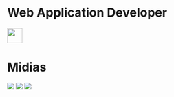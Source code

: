 <div>
  <h1>Web Application Developer</h1>
  <img src="http://assets.stickpng.com/images/58480979cef1014c0b5e4901.png" width="35px" height="35px">
</div>
<div>
  <h1>Midias</h1>
  <a href="https://instagram.com/mrcsxz_" target="_blank"> <img src="https://img.shields.io/badge/Instagram-E4405F?style=for-the-badge&logo=instagram&logoColor=white"></a>
  <a href="https://twitter.com/mrcsxz_" target="_blank".> <img src="https://img.shields.io/badge/Twitter-1DA1F2?style=for-the-badge&logo=twitter&logoColor=white"></a>
  <a href="https://www.linkedin.com/notifications/" target="_blank"> <img src="https://img.shields.io/badge/LinkedIn-0077B5?style=for-the-badge&logo=linkedin&logoColor=white"></a>
</div>
